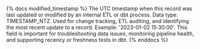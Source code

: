 {% docs modified_timestamp %}
The UTC timestamp when this record was last updated or modified by an internal ETL or dbt process. Data type: TIMESTAMP_NTZ. Used for change tracking, ETL auditing, and identifying the most recent update to a record. Example: '2023-01-02 15:30:00'. This field is important for troubleshooting data issues, monitoring pipeline health, and supporting recency or freshness tests in dbt.
{% enddocs %}
